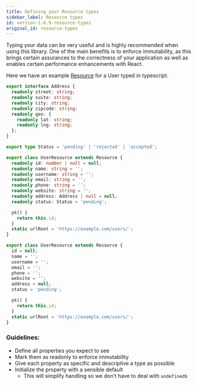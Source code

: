```yaml
---
title: Defining your Resource types
sidebar_label: Resource types
id: version-1.6.9-resource-types
original_id: resource-types
---
```


Typing your data can be very useful and is highly recommended when using this library.
One of the main benefits is to enforce immutability, as this brings certain assurances
to the correctness of your application as well as enables certain performance enhancements
with React.

Here we have an example [Resource](../api/Resource.md) for a User typed in typescript.

<!--DOCUSAURUS_CODE_TABS-->
<!--TypeScript-->
```typescript
export interface Address {
  readonly street: string;
  readonly suite: string;
  readonly city: string;
  readonly zipcode: string;
  readonly geo: {
    readonly lat: string;
    readonly lng: string;
  };
}

export type Status = 'pending' | 'rejected' | 'accepted';

export class UserResource extends Resource {
  readonly id: number | null = null;
  readonly name: string = '';
  readonly username: string = '';
  readonly email: string = '';
  readonly phone: string = '';
  readonly website: string = '';
  readonly address: Address | null = null;
  readonly status: Status = 'pending';

  pk() {
    return this.id;
  }
  static urlRoot = 'https://example.com/users/';
}
```
<!--Javascript-->
```js
export class UserResource extends Resource {
  id = null;
  name = '';
  username = '';
  email = '';
  phone = '';
  website = '';
  address = null;
  status = 'pending';

  pk() {
    return this.id;
  }
  static urlRoot = 'https://example.com/users/';
}
```
<!--END_DOCUSAURUS_CODE_TABS-->

### Guidelines:

- Define all properties you expect to see
- Mark them as readonly to enforce immutability
- Give each property as specific and descriptive a type as possible
- Initialize the property with a sensible default
  - This will simplify handling so we don't have to deal with `undefined`s
